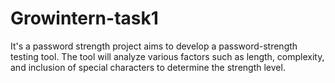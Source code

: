 # Growintern-task1
It's  a password strength project aims to develop a password-strength testing tool. The tool will analyze various factors such as length, complexity, and inclusion of special characters to determine the strength level.

